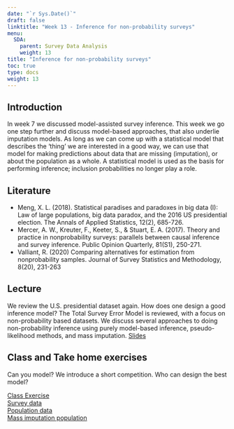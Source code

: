 ```yaml
---
date: "`r Sys.Date()`"
draft: false
linktitle: "Week 13 - Inference for non-probability surveys"
menu:
  SDA:
    parent: Survey Data Analysis
    weight: 13
title: "Inference for non-probability surveys"
toc: true
type: docs
weight: 13
---
```


## Introduction

In week 7 we discussed model-assisted survey inference. This week we go one step further and discuss model-based approaches, that also underlie imputation models. As long as we can come up with a statistical model that describes the ‘thing’ we are interested in a good way, we can use that model for making predictions about data that are missing (imputation), or about the population as a whole.  A statistical model is used as the basis for performing inference; inclusion probabilities no longer play a role. 

## Literature
-	Meng, X. L. (2018). Statistical paradises and paradoxes in big data (I): Law of large populations, big data paradox, and the 2016 US presidential election. The Annals of Applied Statistics, 12(2), 685-726.
-	Mercer, A. W., Kreuter, F., Keeter, S., & Stuart, E. A. (2017). Theory and practice in nonprobability surveys: parallels between causal inference and survey inference. Public Opinion Quarterly, 81(S1), 250-271.
-	Valliant, R. (2020) Comparing alternatives for estimation from nonprobability samples. Journal of Survey Statistics and Methodology, 8(20), 231-263


## Lecture
We review the U.S. presidential dataset again. How does one design a good inference model? The Total Survey Error Model is reviewed, with a focus on non-probability based datasets. We discuss several approaches to doing non-probability inference using purely model-based inference, pseudo-likelihood methods, and mass imputation.
[Slides](/files/SDA/week13/lecture_week_13.pdf)

## Class and Take home exercises
Can you model? We introduce a short competition. Who can design the best model? 

[Class Exercise](/files/SDA/week13/class_exercise_week_13.pdf)  
[Survey data](/files/SDA/week13/PEW_nonprob_samples.RDS)  
[Population data](/files/SDA/week13/PEW_population_data.RDS)    
[Mass imputation population](/files/SDA/week13/complete_USA_population_with_matched_survey_results.RDS)  





